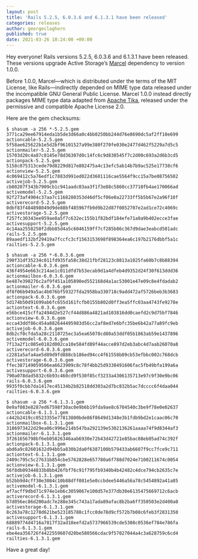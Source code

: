 ```yaml
---
layout: post
title: 'Rails 5.2.5, 6.0.3.6 and 6.1.3.1 have been released'
categories: releases
author: georgeclaghorn
published: true
date: 2021-03-26 18:24:00 +00:00
---
```


Hey everyone! Rails versions 5.2.5, 6.0.3.6 and 6.1.3.1 have been released. These versions upgrade
Active Storage’s [Marcel](https://github.com/rails/marcel) dependency to version 1.0.0.

Before 1.0.0, Marcel—which is distributed under the terms of the MIT License, like Rails—indirectly
depended on MIME type data released under the incompatible GNU General Public License. Marcel 1.0.0
instead directly packages MIME type data adapted from [Apache Tika](https://tika.apache.org),
released under the permissive and compatible Apache License 2.0.

Here are the gem checksums:

```
$ shasum -a 256 *-5.2.5.gem
3771ca29ee67914eda1b5de3d66a0c4bb0250bb244d76e8690dc5af2ff10e699  actioncable-5.2.5.gem
5f58ae625622b1e5d2bf96101527a99e380f270fe030e2477d462f5229a7d5c5  actionmailer-5.2.5.gem
15703d20c4a87c8145e78d36307d0c14fc6c9d838545f7c2d00c693a2d6b3cd5  actionpack-5.2.5.gem
5158c075313cede79d8229d817e802475a4c13efc5ab14b7b9ac525e17738cf6  actionview-5.2.5.gem
4c069412c5a76edf1c7883d991ed022d3601116cae5564f9cc15a7be08756502  activejob-5.2.5.gem
cb00207f343b7909cb1c941aadc03aa3f1f3e88c5860cc37710fb4ae170066ad  activemodel-5.2.5.gem
92f273af4904c37aa7c1168280353d46df5cf06e0a22733ff5b5b67e2a96f10f  activerecord-5.2.5.gem
0dbf83f484898049d9de88bf485967fb9d9b22d87f0852707e2ad1ce72c4069c  activestorage-5.2.5.gem
f257fc30343ee959ae8a5f7c632ec155b1f82bdf184efe71a0a9b402ecce3fae  activesupport-5.2.5.gem
4c14aa2558250f2dbb85d4a5c6046159ff7cf285b86c367d9dae3eabcd501adc  rails-5.2.5.gem
89aaedf132bf29419a7fccfc3cf1563153698f898364ea6c197b2176dbbf5a1c  railties-5.2.5.gem
```

```
$ shasum -a 256 *-6.0.3.6.gem
290f31df35234c011fd935fa58c38d21fbf28123c8813a1025fa60b7c8b88394  actioncable-6.0.3.6.gem
436f4954e663c214ae1c011dfd7b53ecab9d1a4dfeb4d9352d24f30f613ddd36  actionmailbox-6.0.3.6.gem
6e487e398276c2af9f451a105890ed552168d4a1ac53001e47e09c8e4fdadab2  actionmailer-6.0.3.6.gem
df8f06b949a5ac4b076bf59327fda2958ba330718c9add472af5726beb3b3683  actionpack-6.0.3.6.gem
5d174b50d91699ab6fc655d161fcfb0155b802d0ff3ea5ffc03aa4743fe9278e  actiontext-6.0.3.6.gem
e56bce415cffa2494d2e527cf44d886a4821ad103816dd0caefd2c9d75bf7846  actionview-6.0.3.6.gem
ecca43ddf86c454a882644495983d56cc2af8ed7e6bfc35be6b42a77a89fc9eb  activejob-6.0.3.6.gem
8db2cf0cfda5a28c2110725ec3a5ea65078cd80a53ddf05b1863ab59e1437896  activemodel-6.0.3.6.gem
7f13a2f1c085e0182d002ca10e584fd89f44acce897d2eb3abc4d7aab26070a8  activerecord-6.0.3.6.gem
c2281a5afa4ae5d89d9fd888cb186ed94cc4f61558b89cb53efbbc002c768dcb  activestorage-6.0.3.6.gem
ffec387149059506ea6623909c8c78f4bb25d9338491606fac5fb49bfa199a6a  activesupport-6.0.3.6.gem
790a078dad5832c6b93c460cd9f530f85cf3233a4306135713e97c9f30e9bc06  rails-6.0.3.6.gem
9935f0cbb7da1417ec45134b2b82518dd303a2d7bc832b5ac7dcccc6f4daa044  railties-6.0.3.6.gem
```

```
$ shasum -a 256 *-6.1.3.1.gem
0e9af083e8287ed67598f30ac0e9b6b19fda9ae8c6704540c3be9f78e0e02637  actioncable-6.1.3.1.gem
c442b2419cc0523355e77813800bde86f8649d1348e3b1fdb9bd2e1caac06c70  actionmailbox-6.1.3.1.gem
3186973422d29ea06c996e214b547ba292139e5302136261aaaa74f9d8344af3  actionmailer-6.1.3.1.gem
3f261656798bf6eb05826346aab6930e72b43d42721e85bac88eb05ad74c392f  actionpack-6.1.3.1.gem
abd6a9c82601632d94bb5a830b2da0f6387100b579433ab6607f9cc7fce9c711  actiontext-6.1.3.1.gem
2409c795c5c27631b854cbe5762828e657780a6f788d7024e7100211674c0054  actionview-6.1.3.1.gem
56f8db09344833b8bb426fbf76c91f795fb9340b4b42482c4dce794cb2635c7e  activejob-6.1.3.1.gem
b52bb9d4cff30e3084c10b88dff081e5e0ccbdee5446a56a78c5454892a41a85  activemodel-6.1.3.1.gem
af7acff9dbd71c974e1eb6c3059067e100d57e377db30e6135475669712c6acb  activerecord-6.1.3.1.gem
b7d056ec86d200adc7e288e345c743a17ada89afac8b2ba6ff350503e2d400a0  activestorage-6.1.3.1.gem
8c263a78c1278d621be523185788c1fcc0de78d9cf572b7b08c6feb3f2831350  activesupport-6.1.3.1.gem
68889774d4716a7817f32ad18eefd2a5737966539cde5308c0536ef784e786fa  rails-6.1.3.1.gem
ebe4ea356726f4422559607d20be580566cdac9f57027044a4c3a628759c6cd4  railties-6.1.3.1.gem
```

Have a great day!

